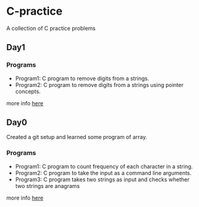 
# C-practice #
A collection of C practice problems

## Day1 ##
### Programs ###
- Program1: C program to remove digits from a strings.
- Program2: C program to remove digits from a strings using pointer concepts.

more info [here](Day1/Day1.md)
## Day0 ##
Created a git setup and learned some program of array.
### Programs ###
- Program1: C program to count frequency of each character in a string.
- Program2: C program to take the input as a command line arguments.
- Program3: C program takes two strings as input and checks whether two strings are anagrams

more info [here](Day0/Day0.md)
